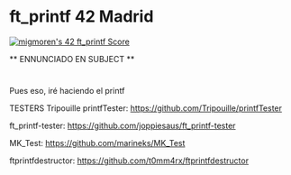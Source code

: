 # ft_printf 42 Madrid

<a href="https://github.com/JaeSeoKim/badge42"><img src="https://badge42.vercel.app/api/v2/cl96t7c1700110gmirv4hhet0/project/2847353" alt="migmoren's 42 ft_printf Score" /></a>

**  ENNUNCIADO EN SUBJECT **
#

Pues eso, iré haciendo el printf

TESTERS
Tripouille printfTester: https://github.com/Tripouille/printfTester

ft_printf-tester: https://github.com/joppiesaus/ft_printf-tester

MK_Test: https://github.com/marineks/MK_Test

ftprintfdestructor: https://github.com/t0mm4rx/ftprintfdestructor
